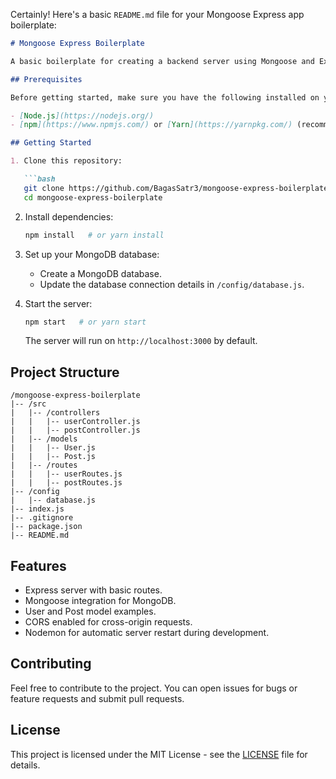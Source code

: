 Certainly! Here's a basic `README.md` file for your Mongoose Express app boilerplate:

```markdown
# Mongoose Express Boilerplate

A basic boilerplate for creating a backend server using Mongoose and Express.

## Prerequisites

Before getting started, make sure you have the following installed on your machine:

- [Node.js](https://nodejs.org/)
- [npm](https://www.npmjs.com/) or [Yarn](https://yarnpkg.com/) (recommended)

## Getting Started

1. Clone this repository:

   ```bash
   git clone https://github.com/BagasSatr3/mongoose-express-boilerplate.git
   cd mongoose-express-boilerplate
   ```

2. Install dependencies:

   ```bash
   npm install   # or yarn install
   ```

3. Set up your MongoDB database:

   - Create a MongoDB database.
   - Update the database connection details in `/config/database.js`.

4. Start the server:

   ```bash
   npm start   # or yarn start
   ```

   The server will run on `http://localhost:3000` by default.

## Project Structure

```
/mongoose-express-boilerplate
|-- /src
|   |-- /controllers
|   |   |-- userController.js
|   |   |-- postController.js
|   |-- /models
|   |   |-- User.js
|   |   |-- Post.js
|   |-- /routes
|   |   |-- userRoutes.js
|   |   |-- postRoutes.js
|-- /config
|   |-- database.js
|-- index.js
|-- .gitignore
|-- package.json
|-- README.md
```

## Features

- Express server with basic routes.
- Mongoose integration for MongoDB.
- User and Post model examples.
- CORS enabled for cross-origin requests.
- Nodemon for automatic server restart during development.

## Contributing

Feel free to contribute to the project. You can open issues for bugs or feature requests and submit pull requests.

## License

This project is licensed under the MIT License - see the [LICENSE](LICENSE) file for details.
```
